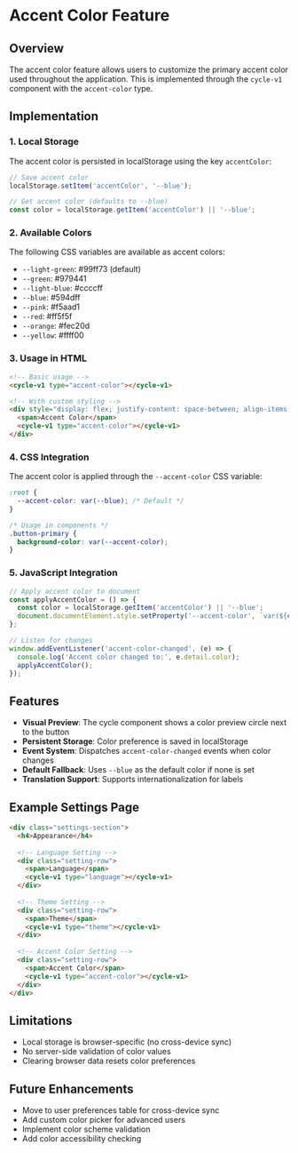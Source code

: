 # Accent Color Feature

## Overview

The accent color feature allows users to customize the primary accent color used throughout the application. This is implemented through the `cycle-v1` component with the `accent-color` type.

## Implementation

### 1. Local Storage

The accent color is persisted in localStorage using the key `accentColor`:

```javascript
// Save accent color
localStorage.setItem('accentColor', '--blue');

// Get accent color (defaults to --blue)
const color = localStorage.getItem('accentColor') || '--blue';
```

### 2. Available Colors

The following CSS variables are available as accent colors:

- `--light-green`: #99ff73 (default)
- `--green`: #979441
- `--light-blue`: #ccccff
- `--blue`: #594dff 
- `--pink`: #f5aad1
- `--red`: #ff5f5f
- `--orange`: #fec20d  
- `--yellow`: #ffff00

### 3. Usage in HTML

```html
<!-- Basic usage -->
<cycle-v1 type="accent-color"></cycle-v1>

<!-- With custom styling -->
<div style="display: flex; justify-content: space-between; align-items: center;">
  <span>Accent Color</span>
  <cycle-v1 type="accent-color"></cycle-v1>
</div>
```

### 4. CSS Integration

The accent color is applied through the `--accent-color` CSS variable:

```css
:root {
  --accent-color: var(--blue); /* Default */
}

/* Usage in components */
.button-primary {
  background-color: var(--accent-color);
}
```

### 5. JavaScript Integration

```javascript
// Apply accent color to document
const applyAccentColor = () => {
  const color = localStorage.getItem('accentColor') || '--blue';
  document.documentElement.style.setProperty('--accent-color', `var(${color})`);
};

// Listen for changes
window.addEventListener('accent-color-changed', (e) => {
  console.log('Accent color changed to:', e.detail.color);
  applyAccentColor();
});
```

## Features

- **Visual Preview**: The cycle component shows a color preview circle next to the button
- **Persistent Storage**: Color preference is saved in localStorage
- **Event System**: Dispatches `accent-color-changed` events when color changes
- **Default Fallback**: Uses `--blue` as the default color if none is set
- **Translation Support**: Supports internationalization for labels

## Example Settings Page

```html
<div class="settings-section">
  <h4>Appearance</h4>
  
  <!-- Language Setting -->
  <div class="setting-row">
    <span>Language</span>
    <cycle-v1 type="language"></cycle-v1>
  </div>
  
  <!-- Theme Setting -->
  <div class="setting-row">
    <span>Theme</span>
    <cycle-v1 type="theme"></cycle-v1>
  </div>
  
  <!-- Accent Color Setting -->
  <div class="setting-row">
    <span>Accent Color</span>
    <cycle-v1 type="accent-color"></cycle-v1>
  </div>
</div>
```

## Limitations

- Local storage is browser-specific (no cross-device sync)
- No server-side validation of color values
- Clearing browser data resets color preferences

## Future Enhancements

- Move to user preferences table for cross-device sync
- Add custom color picker for advanced users
- Implement color scheme validation
- Add color accessibility checking 